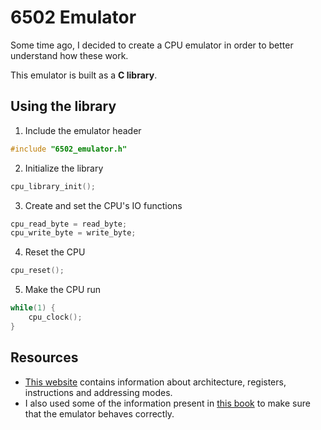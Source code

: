 # 6502 Emulator
Some time ago, I decided to create a CPU emulator in order to better
understand how these work.

This emulator is built as a **C library**.

## Using the library
1. Include the emulator header
```C
#include "6502_emulator.h"
```

2. Initialize the library
```C
cpu_library_init();
```

3. Create and set the CPU's IO functions
```C
cpu_read_byte = read_byte;
cpu_write_byte = write_byte;
```

4. Reset the CPU
```C
cpu_reset();
```

5. Make the CPU run
```C
while(1) {
    cpu_clock();
}
```

## Resources
- [This website](http://web.archive.org/web/20210803072420/http://www.obelisk.me.uk/6502/)
contains information about architecture, registers, instructions
and addressing modes.
- I also used some of the information present in
[this book](http://archive.6502.org/books/mcs6500_family_hardware_manual.pdf)
to make sure that the emulator behaves correctly.
